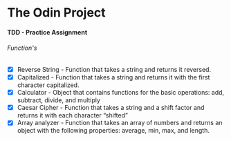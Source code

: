 # The Odin Project


#### TDD - Practice Assignment

###### Function's 
- [x] Reverse String - Function that takes a string and returns it reversed.
- [x] Capitalized -  Function that takes a string and returns it with the first character capitalized.
- [x] Calculator -  Object that contains functions for the basic operations: add, subtract, divide, and multiply
- [x] Caesar Cipher - Function that takes a string and a shift factor and returns it with each character “shifted”
- [x] Array analyzer - Function that takes an array of numbers and returns an object with the following properties: average, min, max, and length.